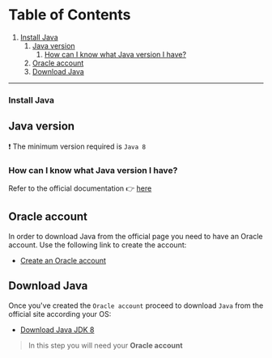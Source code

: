 # Table of Contents

1. [Install Java](#install-java)
    1. [Java version](#javaVersion)
        1. [How can I know what Java version I have?](#how-can-i-know-what-java-version-i-have)
    2. [Oracle account](#oracleAccount)
    3. [Download Java](#downloadJava)

-----------------------


### Install Java

<a name="javaVersion"></a>
## Java version
:exclamation: The minimum version required is `Java 8`

### How can I know what Java version I have?

Refer to the official documentation :point_right: [here](https://www.java.com/en/download/help/version_manual.xml)

<a name="oracleAccount"></a>
## Oracle account
In order to download Java from the official page you need to have an Oracle account.
Use the following link to create the account:

- [Create an Oracle account](https://profile.oracle.com/myprofile/account/create-account.jspx)

<a name="downloadJava"></a>
## Download Java
Once you've created the `Oracle account` proceed to download `Java` from the official site according your OS:

- [Download Java JDK 8](https://www.oracle.com/java/technologies/javase-jdk8-downloads.html)

> In this step you will need your **Oracle account**
